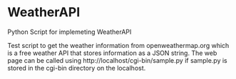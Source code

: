 
WeatherAPI
==========

Python Script for implemeting WeatherAPI

Test script to get the weather information from openweathermap.org which is a free weather API that stores information as a JSON string. The web page can be called using http://localhost/cgi-bin/sample.py if sample.py is stored in the cgi-bin directory on the localhost.
